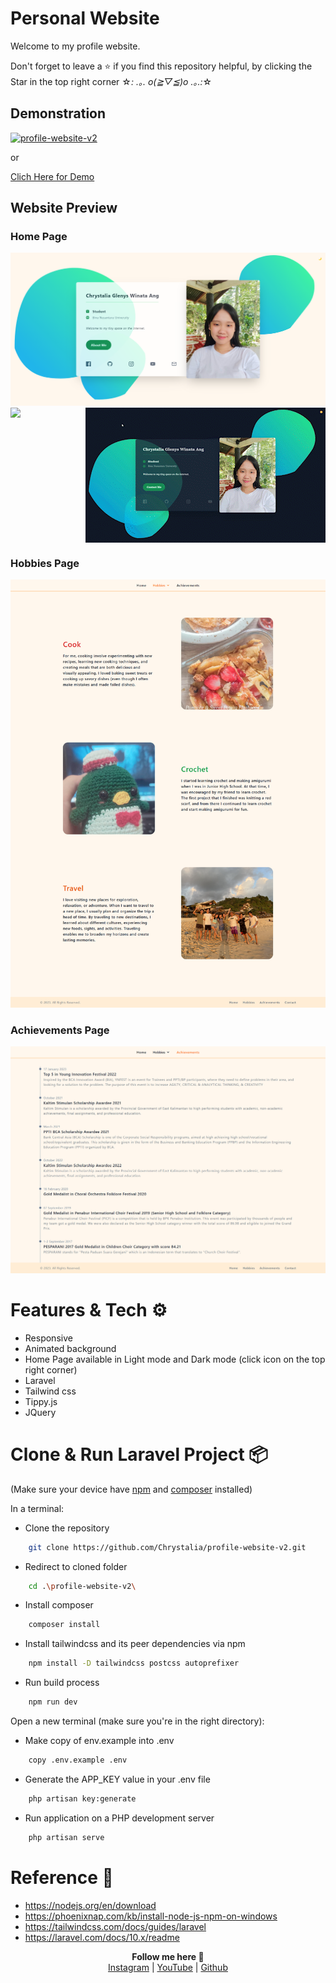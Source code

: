 # Personal Website 
Welcome to my profile website.

Don't forget to leave a ⭐ if you find this repository helpful, by clicking the Star in the top right corner ☆*: .｡. o(≧▽≦)o .｡.:*☆

## Demonstration
[![profile-website-v2](https://img.youtube.com/vi/Mm7AD64XXwY/0.jpg)](https://www.youtube.com/watch?v=Mm7AD64XXwY)

or

<a href="https://youtu.be/Mm7AD64XXwY"> Clich Here for Demo </a>

## Website Preview
<p align='center'>    
  <h3>Home Page</h3>
  <img src="https://github.com/Chrystalia/profile-website-v2/blob/main/public/images/Home.png">
  <div style="display:flex">
    <img src="https://github.com/Chrystalia/laravel-tailwind-profile-website/blob/main/public/images/profile-light-theme.gif" style="width:25rem;">
    <img src="https://github.com/Chrystalia/laravel-tailwind-profile-website/blob/main/public/images/profile-dark-theme.gif" style="width:25rem;">
  </div>
  
  <h3>Hobbies Page</h3>
  <img src="https://github.com/Chrystalia/profile-website-v2/blob/main/public/images/Hobbies.png">
  
  <h3>Achievements Page</h3>
  <img src="https://github.com/Chrystalia/profile-website-v2/blob/main/public/images/Achievements.png">
</p>

 
# Features & Tech ⚙️
- Responsive
- Animated background
- Home Page available in Light mode and Dark mode (click icon on the top right corner)
- Laravel
- Tailwind css
- Tippy.js
- JQuery

# Clone & Run Laravel Project 📦
(Make sure your device have <a href="https://nodejs.org/en/download">npm</a> and <a href="https://getcomposer.org/download/">composer</a> installed)

In a terminal:
- Clone the repository 
```sh
    git clone https://github.com/Chrystalia/profile-website-v2.git
```

- Redirect to cloned folder  
```sh
    cd .\profile-website-v2\
```

- Install composer 
```sh
    composer install
```

- Install tailwindcss and its peer dependencies via npm 
```sh
    npm install -D tailwindcss postcss autoprefixer
```

- Run build process  
```sh
    npm run dev
```

Open a new terminal (make sure you're in the right directory):
- Make copy of env.example into .env 
```sh
    copy .env.example .env
```

- Generate the APP_KEY value in your .env file 
```sh
    php artisan key:generate
```

- Run application on a PHP development server 
```sh
    php artisan serve
```


# Reference 🔗
- https://nodejs.org/en/download
- https://phoenixnap.com/kb/install-node-js-npm-on-windows
- https://tailwindcss.com/docs/guides/laravel
- https://laravel.com/docs/10.x/readme


<p align='center'>
  <b>Follow me here 🌿</b><br>  
  <a href="https://instagram.com/chrystaliaaa">Instagram</a> |
  <a href="https://www.youtube.com/channel/UCALninl2X0nokj5xZX2QYIw">YouTube</a> |
  <a href="https://github.com/Chrystalia">Github</a><br><br>
</p>
 
